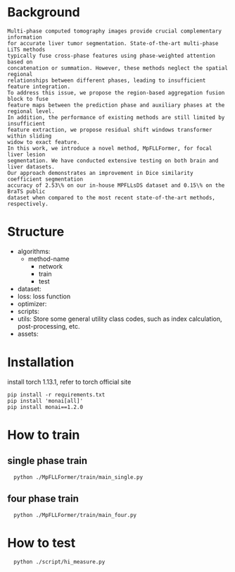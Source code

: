# Background
```
Multi-phase computed tomography images provide crucial complementary information 
for accurate liver tumor segmentation. State-of-the-art multi-phase LiTS methods 
typically fuse cross-phase features using phase-weighted attention based on 
concatenation or summation. However, these methods neglect the spatial regional 
relationships between different phases, leading to insufficient feature integration.
To address this issue, we propose the region-based aggregation fusion block to fuse 
feature maps between the prediction phase and auxiliary phases at the regional level. 
In addition, the performance of existing methods are still limited by insufficient 
feature extraction, we propose residual shift windows transformer within sliding 
widow to exact feature.
In this work, we introduce a novel method, MpFLLFormer, for focal liver lesion 
segmentation. We have conducted extensive testing on both brain and liver datasets.
Our approach demonstrates an improvement in Dice similarity coefficient segmentation 
accuracy of 2.53\% on our in-house MPFLLsDS dataset and 0.15\% on the BraTS public
dataset when compared to the most recent state-of-the-art methods, respectively.
```

# Structure

- algorithms: 
    - method-name
        - network
        - train
        - test
- dataset:
- loss: loss function
- optimizer:
- scripts: 
- utils: Store some general utility class codes, such as index calculation, post-processing, etc.
- assets: 

# Installation

 install torch 1.13.1, refer to torch official site

```
pip install -r requirements.txt
pip install 'monai[all]'
pip install monai==1.2.0
```


# How to train

## single phase train
```
  python ./MpFLLFormer/train/main_single.py
```

## four phase train
```
  python ./MpFLLFormer/train/main_four.py
```

# How to test

```
  python ./script/hi_measure.py
```

